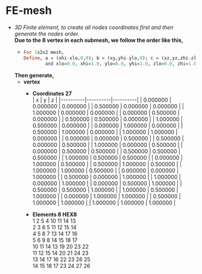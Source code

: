 # FE-mesh
* *3D Finite element, to create all nodes coordinates first and then generate the nodes order.*  
    **Due to the 8 vertex in each submesh, we follow the order like this,**   
    - ```haskell
      For 2x2x2 mesh,   
      Define, a = (xhi-xlo,0,0); b = (xy,yhi-ylo,0); c = (xz,yz,zhi-zlo) as three lattice vector, 
              and xlo=0.0, xhi=1.0, ylo=0.0, yhi=1.0, zlo=0.0, zhi=1.0, xy=0.0,   xz=0.0, yz=0.0.
      ```  
    **Then generate,**  
    - **vertex**  
      - **Coordinates 27**  
        | x        | y        | z        |
        |----------|----------|----------|
        | 0.000000 | 0.000000 | 0.000000 |
        | 0.500000 | 0.000000 | 0.000000 |
        | 1.000000 | 0.000000 | 0.000000 |
        | 0.000000 | 0.500000 | 0.000000 |
        | 0.500000 | 0.500000 | 0.000000 |
        | 1.000000 | 0.500000 | 0.000000 |
        | 0.000000 | 1.000000 | 0.000000 |
        | 0.500000 | 1.000000 | 0.000000 |
        | 1.000000 | 1.000000 | 0.000000 |
        | 0.000000 | 0.000000 | 0.500000 |
        | 0.500000 | 0.000000 | 0.500000 |
        | 1.000000 | 0.000000 | 0.500000 |
        | 0.000000 | 0.500000 | 0.500000 |
        | 0.500000 | 0.500000 | 0.500000 |
        | 1.000000 | 0.500000 | 0.500000 |
        | 0.000000 | 1.000000 | 0.500000 |
        | 0.500000 | 1.000000 | 0.500000 |
        | 1.000000 | 1.000000 | 0.500000 |
        | 0.000000 | 0.000000 | 1.000000 |
        | 0.500000 | 0.000000 | 1.000000 |
        | 1.000000 | 0.000000 | 1.000000 |
        | 0.000000 | 0.500000 | 1.000000 |
        | 0.500000 | 0.500000 | 1.000000 |
        | 1.000000 | 0.500000 | 1.000000 |
        | 0.000000 | 1.000000 | 1.000000 |
        | 0.500000 | 1.000000 | 1.000000 |
        | 1.000000 | 1.000000 | 1.000000 |

       - **Elements 8 HEX8**  
         1 2 5 4 10 11 14 13  
         2 3 6 5 11 12 15 14   
         4 5 8 7 13 14 17 16  
         5 6 9 8 14 15 18 17  
         10 11 14 13 19 20 23 22  
         11 12 15 14 20 21 24 23  
         13 14 17 16 22 23 26 25  
         14 15 18 17 23 24 27 26  


